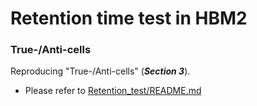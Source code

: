 # Retention time test in HBM2 

### True-/Anti-cells
Reproducing "True-/Anti-cells" (***Section 3***).
* Please refer to [Retention_test/README.md](Retention_test/README.md)